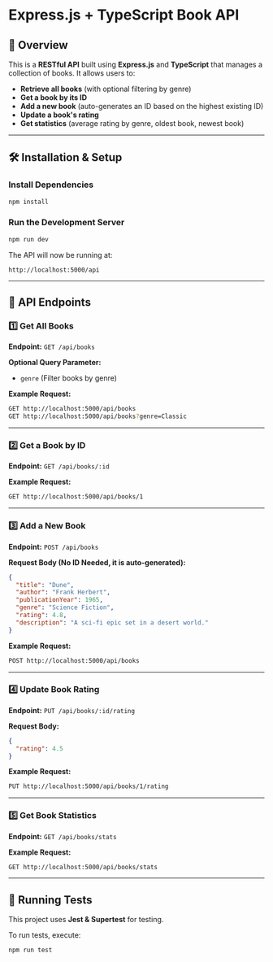 # Express.js + TypeScript Book API

## 📖 Overview
This is a **RESTful API** built using **Express.js** and **TypeScript** that manages a collection of books. It allows users to:

- **Retrieve all books** (with optional filtering by genre)
- **Get a book by its ID**
- **Add a new book** (auto-generates an ID based on the highest existing ID)
- **Update a book's rating**
- **Get statistics** (average rating by genre, oldest book, newest book)

---

## 🛠️ Installation & Setup

### **Install Dependencies**
```sh
npm install
```

### **Run the Development Server**
```sh
npm run dev
```

The API will now be running at:
```
http://localhost:5000/api
```

---

## 📌 API Endpoints

### **1️⃣ Get All Books**
**Endpoint:** `GET /api/books`

**Optional Query Parameter:**
- `genre` (Filter books by genre)

**Example Request:**
```sh
GET http://localhost:5000/api/books
GET http://localhost:5000/api/books?genre=Classic
```

---

### **2️⃣ Get a Book by ID**
**Endpoint:** `GET /api/books/:id`

**Example Request:**
```sh
GET http://localhost:5000/api/books/1
```

---

### **3️⃣ Add a New Book**
**Endpoint:** `POST /api/books`

**Request Body (No ID Needed, it is auto-generated):**
```json
{
  "title": "Dune",
  "author": "Frank Herbert",
  "publicationYear": 1965,
  "genre": "Science Fiction",
  "rating": 4.8,
  "description": "A sci-fi epic set in a desert world."
}
```

**Example Request:**
```sh
POST http://localhost:5000/api/books
```

---

### **4️⃣ Update Book Rating**
**Endpoint:** `PUT /api/books/:id/rating`

**Request Body:**
```json
{
  "rating": 4.5
}
```

**Example Request:**
```sh
PUT http://localhost:5000/api/books/1/rating
```

---

### **5️⃣ Get Book Statistics**
**Endpoint:** `GET /api/books/stats`

**Example Request:**
```sh
GET http://localhost:5000/api/books/stats
```

---

## 🧪 Running Tests
This project uses **Jest & Supertest** for testing.

To run tests, execute:
```sh
npm run test
```